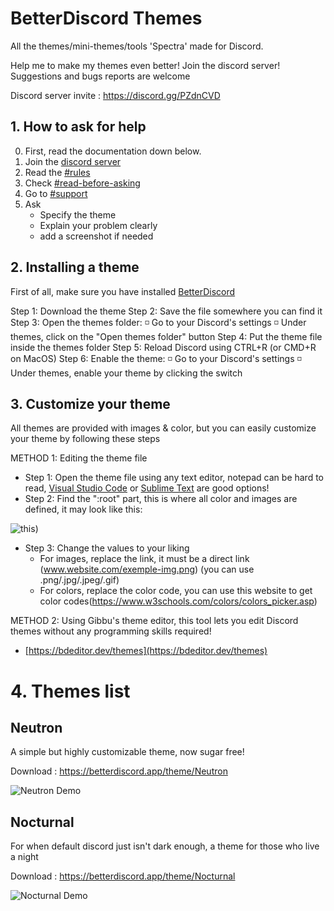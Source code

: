 # BetterDiscord Themes

All the themes/mini-themes/tools 'Spectra' made for Discord.

Help me to make my themes even better! Join the discord server!
Suggestions and bugs reports are welcome

Discord server invite : https://discord.gg/PZdnCVD

##  1. How to ask for help
0. First, read the  documentation down below.
1. Join the [discord server](https://discord.gg/PZdnCVD)
2. Read the [#rules](https://discord.com/channels/499348536534761473/564631764765769751)
3. Check [#read-before-asking](https://discord.com/channels/499348536534761473/564629861679759403)
4. Go to [#support](https://discord.com/channels/499348536534761473/1036786444179623956)
5. Ask
   * Specify the theme
   * Explain your problem clearly
   * add a screenshot if needed

## 2. Installing a theme
First of all, make sure you have installed [BetterDiscord](https://betterdiscord.app/)

Step 1: Download the theme
Step 2: Save the file somewhere you can find it
Step 3: Open the themes folder:
◽️ Go to your Discord's settings
◽️ Under themes, click on the "Open themes folder" button
Step 4: Put the theme file inside the themes folder
Step 5: Reload Discord using CTRL+R (or CMD+R on MacOS)
Step 6: Enable the theme:
◽️ Go to your Discord's settings
◽️ Under themes, enable your theme by clicking the switch

## 3. Customize your theme
All themes are provided with images & color, but you can easily customize your theme by following these steps

METHOD 1: Editing the theme file

* Step 1: Open the theme file using any text editor, notepad can be hard to read, [Visual Studio Code](https://code.visualstudio.com) or [Sublime Text](http://www.sublimetext.com) are good options!
* Step 2: Find the ":root" part, this is where all color and images are defined, it may look like this: 

![this](https://i.imgur.com/Kwi75qZ.png))

* Step 3: Change the values to your liking
   * For images, replace the link, it must be a direct link (www.website.com/exemple-img.png) (you can use .png/.jpg/.jpeg/.gif)
   * For colors, replace the color code, you can use this website to get color codes(https://www.w3schools.com/colors/colors_picker.asp)

METHOD 2: Using Gibbu's theme editor, this tool lets you edit Discord themes without any programming skills required!

* [https://bdeditor.dev/themes](https://bdeditor.dev/themes)

# 4. Themes list
## Neutron 
A simple but highly customizable theme, now sugar free!

Download : https://betterdiscord.app/theme/Neutron

![Neutron Demo](https://i.imgur.com/5YhoRtf.jpg)

## Nocturnal 
For when default discord just isn't dark enough, a theme for those who live a night

Download : https://betterdiscord.app/theme/Nocturnal

![Nocturnal Demo](https://i.imgur.com/yITlAjo.png)